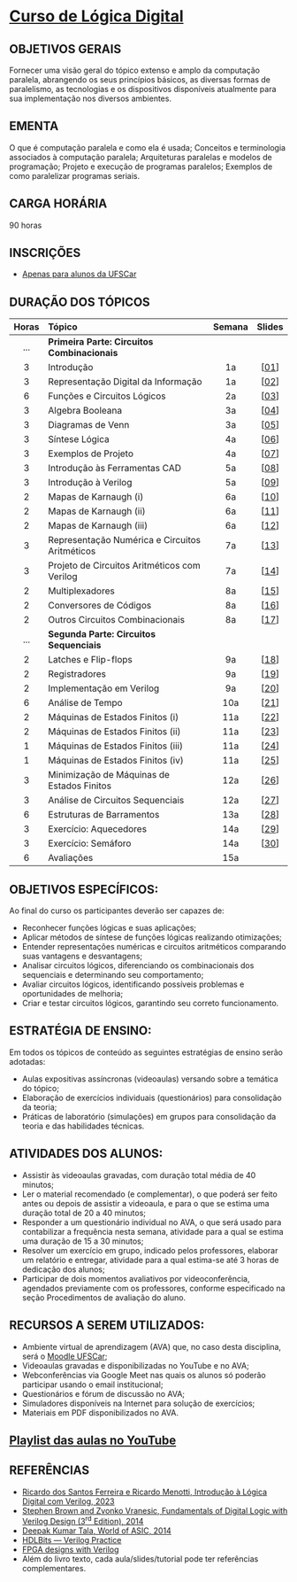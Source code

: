 # [Curso de Lógica Digital](slides/00_plano.pdf)

## OBJETIVOS GERAIS 

Fornecer uma visão geral do tópico extenso e amplo da computação paralela, abrangendo os seus princípios básicos, as diversas formas de paralelismo,  as tecnologias e os dispositivos disponíveis atualmente para sua implementação nos diversos ambientes. 

## EMENTA 

O que é computação paralela e como ela é usada; Conceitos e terminologia associados à computação paralela; Arquiteturas paralelas e modelos de programação; Projeto e execução de programas paralelos; Exemplos de como paralelizar programas seriais.

## CARGA HORÁRIA

90 horas

## INSCRIÇÕES

- [Apenas para alunos da UFSCar](https://sistemas.ufscar.br/siga/)

## DURAÇÃO DOS TÓPICOS

Horas | Tópico       | Semana | Slides
:---: | :----------- | :----: | :----:
 ... | **Primeira Parte: Circuitos Combinacionais**		|     |
3 | Introdução  						|  1a | [[01](slides/01_intro.pdf)]
3 | Representação Digital da Informação				|  1a | [[02](slides/02_digital.pdf)]
6 | Funções e Circuitos Lógicos 				|  2a | [[03](slides/03_funcirc.pdf)]
3 | Algebra Booleana						|  3a | [[04](slides/04_boolean.pdf)]
3 | Diagramas de Venn						|  3a | [[05](slides/05_venn.pdf)]
3 | Síntese Lógica						|  4a | [[06](slides/06_sint.pdf)]
3 | Exemplos de Projeto						|  4a | [[07](slides/07_exem.pdf)]
3 | Introdução às Ferramentas CAD				|  5a | [[08](slides/08_cad.pdf)]
3 | Introdução à Verilog					|  5a | [[09](slides/09_verilog.pdf)]
2 | Mapas de Karnaugh (i)					|  6a | [[10](slides/10_karn.pdf)]
2 | Mapas de Karnaugh (ii)					|  6a | [[11](slides/11_karn.pdf)]
2 | Mapas de Karnaugh (iii)					|  6a | [[12](slides/12_karn.pdf)]
3 | Representação Numérica e Circuitos Aritméticos		|  7a | [[13](slides/13_arit.pdf)]
3 | Projeto de Circuitos Aritméticos com Verilog		|  7a | [[14](slides/14_verilog.pdf)]
2 | Multiplexadores						|  8a | [[15](slides/15_mux.pdf)]
2 | Conversores de Códigos					|  8a | [[16](slides/16_conv.pdf)]
2 | Outros Circuitos Combinacionais				|  8a | [[17](slides/17_alu.pdf)]
 ... | **Segunda Parte: Circuitos Sequenciais**			|     |
2 | Latches e Flip-flops					|  9a | [[18](slides/18_latchff.pdf)]
2 | Registradores						|  9a | [[19](slides/19_regs.pdf)]
2 | Implementação em Verilog					|  9a | [[20](slides/20_verilog.pdf)]
6 | Análise de Tempo						| 10a | [[21](slides/21_temp.pdf)]
2 | Máquinas de Estados Finitos	(i)				| 11a | [[22](slides/22_fsm.pdf)]
2 | Máquinas de Estados Finitos	(ii)				| 11a | [[23](slides/23_fsm.pdf)]
1 | Máquinas de Estados Finitos	(iii)				| 11a | [[24](slides/24_fsm.pdf)]
1 | Máquinas de Estados Finitos	(iv)				| 11a | [[25](slides/25_fsm.pdf)]
3 | Minimização	de Máquinas de Estados Finitos			| 12a | [[26](slides/26_mini.pdf)]
3 | Análise de Circuitos Sequenciais				| 12a | [[27](slides/27_analise.pdf)]
6 | Estruturas de Barramentos					| 13a | [[28](slides/28_bar.pdf)]
3 | Exercício: Aquecedores					| 14a | [[29](slides/29_aquece.pdf)]
3 | Exercício: Semáforo						| 14a | [[30](slides/30_sinal.pdf)]
6 | Avaliações							| 15a | 

## OBJETIVOS ESPECÍFICOS:

Ao final do curso os participantes deverão ser capazes de:
- Reconhecer funções lógicas e suas aplicações;
- Aplicar métodos de síntese de funções lógicas realizando otimizações;
- Entender representações numéricas e circuitos aritméticos comparando suas vantagens e desvantagens;
- Analisar circuitos lógicos, diferenciando os combinacionais dos sequenciais e determinando seu comportamento;
- Avaliar circuitos lógicos, identificando possíveis problemas e oportunidades de melhoria;
- Criar e testar circuitos lógicos, garantindo seu correto funcionamento.

## ESTRATÉGIA DE ENSINO:

Em todos os tópicos de conteúdo as seguintes estratégias de ensino serão adotadas:
- Aulas expositivas assíncronas (videoaulas) versando sobre a temática do tópico;
- Elaboração de exercícios individuais (questionários) para consolidação da teoria;
- Práticas de laboratório (simulações) em grupos para consolidação da teoria e das habilidades técnicas.

## ATIVIDADES DOS ALUNOS:

- Assistir às videoaulas gravadas, com duração total média de 40 minutos;
- Ler o material recomendado (e complementar), o que poderá ser feito antes ou depois de assistir a videoaula, e para o que se estima uma duração total de 20 a 40 minutos;
- Responder a um questionário individual no AVA, o que será usado para contabilizar a frequência nesta semana, atividade para a qual se estima uma duração de 15 a 30 minutos;
- Resolver um exercício em grupo, indicado pelos professores, elaborar um relatório e entregar, atividade para a qual estima-se até 3 horas de dedicação dos alunos;
- Participar de dois momentos avaliativos por videoconferência, agendados previamente com os professores, conforme especificado na seção Procedimentos de avaliação do aluno.

## RECURSOS A SEREM UTILIZADOS:

- Ambiente virtual de aprendizagem (AVA) que, no caso desta disciplina, será o [Moodle UFSCar](https://ava2.ead.ufscar.br/);
- Videoaulas gravadas e disponibilizadas no YouTube e no AVA;
- Webconferências via Google Meet nas quais os alunos só poderão participar usando o email institucional;
- Questionários e fórum de discussão no AVA;
- Simuladores disponíveis na Internet para solução de
exercícios;
- Materiais em PDF disponibilizados no AVA.

## [Playlist das aulas no YouTube](https://www.youtube.com/playlist?list=PLhaFCmjMNuYZjAdJtC2WfDeHgR3daM9Tm)

## REFERÊNCIAS

- [Ricardo dos Santos Ferreira e Ricardo Menotti, Introdução à Lógica Digital com Verilog, 2023](Livro.ipynb)
- [Stephen Brown and Zvonko Vranesic, Fundamentals of Digital Logic with Verilog Design (3<sup>rd</sup> Edition), 2014](https://www.mheducation.com/highered/product/fundamentals-digital-logic-verilog-design-brown-vranesic/M9780073380544.html)
- [Deepak Kumar Tala, World of ASIC, 2014](https://asic-world.com/)
- [HDLBits — Verilog Practice](https://hdlbits.01xz.net/wiki/Main_Page)
- [FPGA designs with Verilog](https://verilogguide.readthedocs.io/en/latest/index.html)
- Além do livro texto, cada aula/slides/tutorial pode ter referências complementares. 

